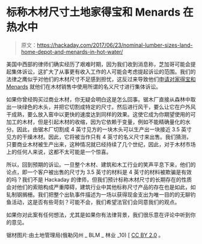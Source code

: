 # 标称木材尺寸土地家得宝和 Menards 在热水中

> 原文：<https://hackaday.com/2017/06/23/nominal-lumber-sizes-land-home-depot-and-menards-in-hot-water/>

美国中西部的律师们确实经历了艰难时期，因为我们收到消息称，芝加哥可能会提起集体诉讼，这扩大了从事更有收入工作的人可能会考虑提起诉讼的范围。我们的法律之鹰似乎对他们的木材尺寸不足感到担忧，这反过来导致他们[申请对家得宝和 Menards](http://www.woodworkingnetwork.com/news/woodworking-industry-news/home-depot-menards-under-fire-over-lumber-sizes) 就他们在木材销售中使用所谓的名义尺寸进行集体诉讼。

如果你曾经购买过商业木材，你无疑会明白这是怎么回事。锯木厂直接从森林中取出一块绿色的木头，并把它切割成特定的尺寸。然后进行风干，要么让它在户外风干成熟，要么放入窑中以更快的速度达到同样的效果。这使它成为你期望使用的可加工的木材，但是引起木材的收缩，因为它依赖于变量，例如不能精确量化的水分。因此，由锯木厂切割成 4 英寸见方的一块木头可以生产出一块接近 3.5 英寸见方的干燥木材。因此，它将被当作只有 4 英寸的名义尺寸来出售。我们猜测，只要商业木材被生产出来，这种情况就已经持续了几个世纪，因此，对于木材市场上的任何人来说，这都不太可能是一个惊喜。

所以，回到预期的诉讼。一旦整个木材、建筑和木工行业的笑声平息下来，他们的论点，即一个客户被出售的尺寸为 3.5 英寸的材料是 4 英寸的材料被欺骗是有效的吗？我们不是 Hackaday 的律师，但我们预计标称木材尺寸的长期存在的性质会对他们的索赔构成严重障碍，建筑行业中其他标称尺寸产品的存在也是如此，如轧制钢搁栅。我们把整个出轨事件描述为一场以获得现金支出为唯一目的的无聊钓鱼活动，这是否有些苛刻？可能不会，我们希望法官们会同意我们的观点。

如果你对此案有任何想法，尤其是如果你有法律背景，我们很乐意在评论中听到你的意见。

锯材图片:由土地管理局(俄勒冈州 _ BLM _ 林业 _10) [ [CC BY 2.0](https://commons.wikimedia.org/wiki/File:Oregon_BLM_Forestry_10_(6871708937).jpg) 。